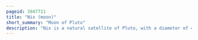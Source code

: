 ```yaml
---
pageid: 3047711
title: "Nix (moon)"
short_summary: "Moon of Pluto"
description: "Nix is a natural satellite of Pluto, with a diameter of 49. 8 km across its longest dimension. On 15 may 2005 it was discovered by Astronomers using the hubble Space Telescope with Pluto's Outermost Moon hydra it was named after nyx the greek Goddess of the Night. Nix is the third Moon of Pluto by Distance, orbiting between the Moons Styx and Kerberos."
---
```

